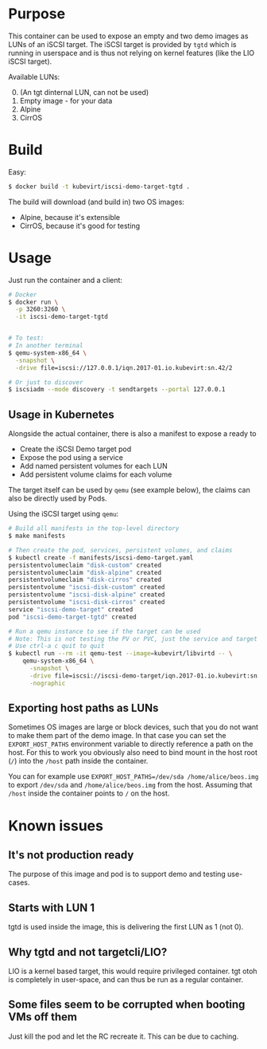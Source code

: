 # Purpose

This container can be used to expose an empty and two demo images
as LUNs of an iSCSI target.
The iSCSI target is provided by `tgtd` which is running in userspace
and is thus not relying on kernel features (like the LIO iSCSI target).

Available LUNs:

0. (An tgt dinternal LUN, can not be used)
1. Empty image - for your data
2. Alpine
3. CirrOS


# Build

Easy:

```bash
$ docker build -t kubevirt/iscsi-demo-target-tgtd .
```

The build will download (and build in) two OS images:

- Alpine, because it's extensible
- CirrOS, because it's good for testing


# Usage

Just run the container and a client:

```bash
# Docker
$ docker run \
  -p 3260:3260 \
  -it iscsi-demo-target-tgtd


# To test:
# In another terminal
$ qemu-system-x86_64 \
  -snapshot \
  -drive file=iscsi://127.0.0.1/iqn.2017-01.io.kubevirt:sn.42/2

# Or just to discover
$ iscsiadm --mode discovery -t sendtargets --portal 127.0.0.1
```

## Usage in Kubernetes

Alongside the actual container, there is also a manifest to expose a ready to
- Create the iSCSI Demo target pod
- Expose the pod using a service
- Add named persistent volumes for each LUN
- Add persistent volume claims for each volume

The target itself can be used by `qemu` (see example below), the claims
can also be directly used by Pods.

Using the iSCSI target using `qemu`:

```bash
# Build all manifests in the top-level directory
$ make manifests

# Then create the pod, services, persistent volumes, and claims
$ kubectl create -f manifests/iscsi-demo-target.yaml
persistentvolumeclaim "disk-custom" created
persistentvolumeclaim "disk-alpine" created
persistentvolumeclaim "disk-cirros" created
persistentvolume "iscsi-disk-custom" created
persistentvolume "iscsi-disk-alpine" created
persistentvolume "iscsi-disk-cirros" created
service "iscsi-demo-target" created
pod "iscsi-demo-target-tgtd" created

# Run a qemu instance to see if the target can be used
# Note: This is not testing the PV or PVC, just the service and target
# Use ctrl-a c quit to quit
$ kubectl run --rm -it qemu-test --image=kubevirt/libvirtd -- \
    qemu-system-x86_64 \
      -snapshot \
      -drive file=iscsi://iscsi-demo-target/iqn.2017-01.io.kubevirt:sn.42/2 \
      -nographic
```


## Exporting host paths as LUNs

Sometimes OS images are large or block devices, such that you do not want
to make them part of the demo image. In that case you can set
the `EXPORT_HOST_PATHS` environment variable to directly reference a path
on the host.
For this to work you obviously also need to bind mount in the host root
(`/`) into the `/host` path inside the container.

You can for example use `EXPORT_HOST_PATHS=/dev/sda /home/alice/beos.img`
to export `/dev/sda` and `/home/alice/beos.img` from the host.
Assuming that `/host` inside the container points to `/` on the host.


# Known issues

## It's not production ready
The purpose of this image and pod is to support demo and testing use-cases.

## Starts with LUN 1
tgtd is used inside the image, this is delivering the first LUN as 1 (not 0).

## Why tgtd and not targetcli/LIO?
LIO is a kernel based target, this would require privileged container.
tgt otoh is completely in user-space, and can thus be run as a regular container.

## Some files seem to be corrupted when booting VMs off them
Just kill the pod and let the RC recreate it. This can be due to caching.
